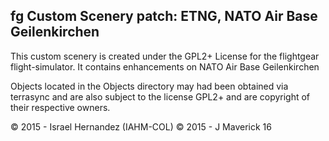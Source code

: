 fg Custom Scenery patch: ETNG, NATO Air Base Geilenkirchen
------------------------------------------------------------

This custom scenery is created under the GPL2+ License for the flightgear flight-simulator.
It contains enhancements on NATO Air Base Geilenkirchen

Objects located in the Objects directory may had been obtained via terrasync and are also subject to the license GPL2+ and are copyright of their respective owners.


:copyright: 2015 - Israel Hernandez (IAHM-COL)
:copyright: 2015 - J Maverick 16

